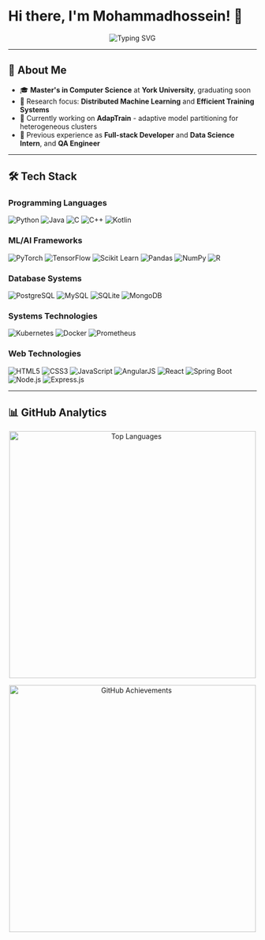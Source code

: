 # Hi there, I'm Mohammadhossein! 👋

<div align="center">
  <img src="https://readme-typing-svg.herokuapp.com?font=Fira+Code&size=32&duration=2800&pause=2000&color=A9FEF7&center=true&vCenter=true&width=940&lines=CS+Master's+Graduate;Distributed+ML+Systems+Researcher;ML+Engineer;Software+Engineer;Data+Scientist;Always+Learning+New+Technologies" alt="Typing SVG" />
</div>

---

## 🚀 About Me

- 🎓 **Master's in Computer Science** at **York University**, graduating soon
- 🔬 Research focus: **Distributed Machine Learning** and **Efficient Training Systems**
- 🚀 Currently working on **AdapTrain** - adaptive model partitioning for heterogeneous clusters
- 💼 Previous experience as **Full-stack Developer** and **Data Science Intern**, and **QA Engineer**

---

## 🛠️ Tech Stack

### Programming Languages
![Python](https://img.shields.io/badge/Python-3670A0?style=for-the-badge&logo=python&logoColor=ffdd54)
![Java](https://img.shields.io/badge/Java-ED8B00?style=for-the-badge&logo=openjdk&logoColor=white)
![C](https://img.shields.io/badge/C-00599C?style=for-the-badge&logo=c&logoColor=white)
![C++](https://img.shields.io/badge/C++-00599C?style=for-the-badge&logo=cplusplus&logoColor=white)
![Kotlin](https://img.shields.io/badge/Kotlin-0095D5?style=for-the-badge&logo=kotlin&logoColor=white)
<!-- ![Go](https://img.shields.io/badge/Go-00ADD8?style=for-the-badge&logo=go&logoColor=white)
![Racket](https://img.shields.io/badge/Racket-9F1D20?style=for-the-badge&logo=racket&logoColor=white) -->

### ML/AI Frameworks
![PyTorch](https://img.shields.io/badge/PyTorch-EE4C2C?style=for-the-badge&logo=pytorch&logoColor=white)
![TensorFlow](https://img.shields.io/badge/TensorFlow-FF6F00?style=for-the-badge&logo=tensorflow&logoColor=white)
![Scikit Learn](https://img.shields.io/badge/scikit_learn-F7931E?style=for-the-badge&logo=scikit-learn&logoColor=white)
![Pandas](https://img.shields.io/badge/Pandas-2C2D72?style=for-the-badge&logo=pandas&logoColor=white)
![NumPy](https://img.shields.io/badge/Numpy-777BB4?style=for-the-badge&logo=numpy&logoColor=white)
![R](https://img.shields.io/badge/R-276DC3?style=for-the-badge&logo=r&logoColor=white)

### Database Systems
![PostgreSQL](https://img.shields.io/badge/PostgreSQL-316192?style=for-the-badge&logo=postgresql&logoColor=white)
![MySQL](https://img.shields.io/badge/MySQL-4479A1?style=for-the-badge&logo=mysql&logoColor=white)
![SQLite](https://img.shields.io/badge/SQLite-003B57?style=for-the-badge&logo=sqlite&logoColor=white)
![MongoDB](https://img.shields.io/badge/MongoDB-4EA94B?style=for-the-badge&logo=mongodb&logoColor=white)

### Systems Technologies
![Kubernetes](https://img.shields.io/badge/Kubernetes-326CE5?style=for-the-badge&logo=kubernetes&logoColor=white)
![Docker](https://img.shields.io/badge/Docker-2496ED?style=for-the-badge&logo=docker&logoColor=white)
![Prometheus](https://img.shields.io/badge/Prometheus-E6522C?style=for-the-badge&logo=prometheus&logoColor=white)

### Web Technologies
![HTML5](https://img.shields.io/badge/HTML5-E34F26?style=for-the-badge&logo=html5&logoColor=white)
![CSS3](https://img.shields.io/badge/CSS3-1572B6?style=for-the-badge&logo=css3&logoColor=white)
![JavaScript](https://img.shields.io/badge/JavaScript-F7DF1E?style=for-the-badge&logo=javascript&logoColor=black)
![AngularJS](https://img.shields.io/badge/AngularJS-E23237?style=for-the-badge&logo=angularjs&logoColor=white)
![React](https://img.shields.io/badge/React-61DAFB?style=for-the-badge&logo=react&logoColor=black)
![Spring Boot](https://img.shields.io/badge/Spring_Boot-6DB33F?style=for-the-badge&logo=spring-boot&logoColor=white)
![Node.js](https://img.shields.io/badge/Node.js-339933?style=for-the-badge&logo=nodedotjs&logoColor=white)
![Express.js](https://img.shields.io/badge/Express.js-000000?style=for-the-badge&logo=express&logoColor=white)

---

## 📊 GitHub Analytics

<!-- Theme 1: OneDark (Current) -->
<p align="center">
  <img width="500em" src="https://github-readme-stats.vercel.app/api/top-langs/?username=mhnaderi99&layout=compact&theme=onedark&hide_border=false&langs_count=6&hide=jupyter%20notebook,html,css,scss,racket,vba&bg_color=00000000&custom_title=Most+Used+Languages" alt="Top Languages"/>
</p>

<p align="center">
  <img width="500em" src="https://github-profile-trophy.vercel.app/?username=mhnaderi99&theme=onedark&no-frame=false&no-bg=true&margin-w=15&title=Repositories,MultipleLang,Commits,Experience&column=4&row=1&background=00000000" alt="GitHub Achievements"/>
</p>

<!-- ## 📈 Contribution Graph

<p align="center">
  <img src="https://github-readme-stats.vercel.app/api/wakatime?username=mhnaderi99&theme=onedark&hide_border=true" />
</p>

--- -->

<!-- ## 🎯 Current Focus

<table align="center">
  <tr>
    <td align="center">
      <img src="https://img.shields.io/badge/Learning-Deep%20Learning-orange?style=for-the-badge" />
    </td>
    <td align="center">
      <img src="https://img.shields.io/badge/Building-ML%20Systems-blue?style=for-the-badge" />
    </td>
  </tr>
  <tr>
    <td align="center">
      <img src="https://img.shields.io/badge/Exploring-MLOps-green?style=for-the-badge" />
    </td>
    <td align="center">
      <img src="https://img.shields.io/badge/Research-AI%20Applications-purple?style=for-the-badge" />
    </td>
  </tr>
</table>

--- -->

<!-- ## 📫 Let's Connect!

<p align="center">
  <a href="https://linkedin.com/in/mhnaderi99">
    <img src="https://img.shields.io/badge/LinkedIn-0077B5?style=for-the-badge&logo=linkedin&logoColor=white" />
  </a>
  <a href="mailto:mhnaderi99@gmail.com">
    <img src="https://img.shields.io/badge/Email-D14836?style=for-the-badge&logo=gmail&logoColor=white" />
  </a>
  <a href="https://github.com/mhnaderi99">
    <img src="https://img.shields.io/badge/GitHub-100000?style=for-the-badge&logo=github&logoColor=white" />
  </a>
</p> -->

<!-- <div align="center">
  <img src="https://capsule-render.vercel.app/api?type=waving&color=gradient&height=100&section=footer" />
</div> -->
